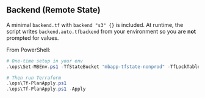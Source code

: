 ## Backend (Remote State)

A minimal `backend.tf` with `backend "s3" {}` is included. At runtime, the script writes `backend.auto.tfbackend` from your environment so you are **not** prompted for values.

From PowerShell:
```powershell
# One-time setup in your env
.\ops\Set-MBEnv.ps1 -TfStateBucket "mbapp-tfstate-nonprod" -TfLockTable "mbapp-terraform-locks" -TfStateKey "mbapp/infra/terraform.tfstate"

# Then run Terraform
.\ops\Tf-PlanApply.ps1
.\ops\Tf-PlanApply.ps1 -Apply
```
